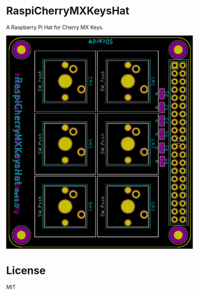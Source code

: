 # RaspiCherryMXKeysHat
A Raspberry Pi Hat for Cherry MX Keys.

![image](./image/pcb_preview.png)

# License
MIT
